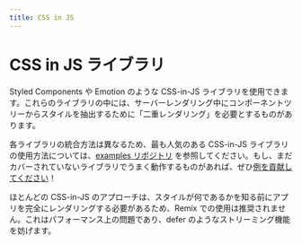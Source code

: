 ```yaml
---
title: CSS in JS
---
```


# CSS in JS ライブラリ

Styled Components や Emotion のような CSS-in-JS ライブラリを使用できます。これらのライブラリの中には、サーバーレンダリング中にコンポーネントツリーからスタイルを抽出するために「二重レンダリング」を必要とするものがあります。

各ライブラリの統合方法は異なるため、最も人気のある CSS-in-JS ライブラリの使用方法については、[examples リポジトリ][examples] を参照してください。もし、まだカバーされていないライブラリでうまく動作するものがあれば、ぜひ[例を貢献してください][examples]！

<docs-warning>
ほとんどの CSS-in-JS のアプローチは、スタイルが何であるかを知る前にアプリを完全にレンダリングする必要があるため、Remix での使用は推奨されません。これはパフォーマンス上の問題であり、defer のようなストリーミング機能を妨げます。
</docs-warning>

[examples]: https://github.com/remix-run/examples
